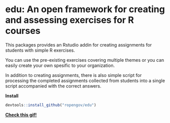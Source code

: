 edu: An open framework for creating and assessing exercises for R courses
===================================================

This packages provides an Rstudio addin for creating assignments for students with simple R exercises.

You can use the pre-existing exercises covering multiple themes or you can easily create your own spesific to your organization.

In addition to creating assignments, there is also simple script for processing the completed assignments collected from students into a single script accompanied with the correct answers.

**Install**

```r
devtools::install_github("ropengov/edu")
```

[**Check this gif!**](http://software.markuskainu.fi/ropengov/edu/ropengov_edu.gif)



